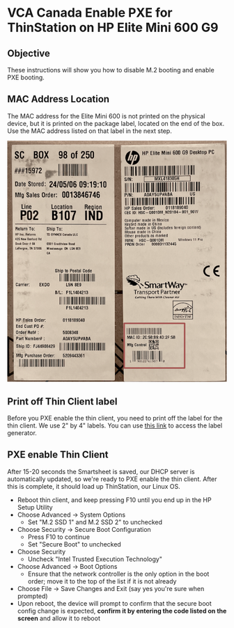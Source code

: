 # VCA Canada Enable PXE for ThinStation on HP Elite Mini 600 G9

## Objective

These instructions will show you how to disable M.2 booting and enable PXE booting. 

## MAC Address Location

The MAC address for the Elite Mini 600 is not printed on the physical device, but it is printed on the package label, located on the end of the box. Use the MAC address listed on that label in the next step.

![Mac Address label](./images/mac_label.png)

## Print off Thin Client label

Before you PXE enable the thin client, you need to print off the label for the thin client. We use 2" by 4" labels. You can use [this link](https://thinstation-inventory.vcacanada.com/) to access the label generator.

## PXE enable Thin Client

After 15-20 seconds the Smartsheet is saved, our DHCP server is automatically updated, so we're ready to PXE enable the thin client. After this is complete, it should load up ThinStation, our Linux OS.

* Reboot thin client, and keep pressing F10 until you end up in the HP Setup Utility
* Choose Advanced -> System Options
  * Set "M.2 SSD 1" and M.2 SSD 2" to unchecked
* Choose Security -> Secure Boot Configuration
  * Press F10 to continue
  * Set "Secure Boot" to unchecked
* Choose Security
  * Uncheck "Intel Trusted Execution Technology"
* Choose Advanced -> Boot Options
  * Ensure that the network controller is the only option in the boot order; move it to the top of the list if it is not already
* Choose File -> Save Changes and Exit (say yes you're sure when prompted)
* Upon reboot, the device will prompt to confirm that the secure boot config change is expected, **confirm it by entering the code listed on the screen** and allow it to reboot